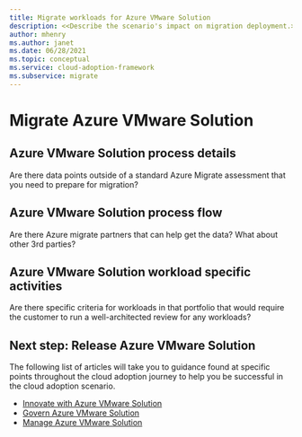 ```yaml
---
title: Migrate workloads for Azure VMware Solution
description: <<Describe the scenario's impact on migration deployment.>>
author: mhenry
ms.author: janet
ms.date: 06/28/2021
ms.topic: conceptual
ms.service: cloud-adoption-framework
ms.subservice: migrate
---
```


# Migrate Azure VMware Solution

<Establish a driving statement to shape migration of this technology platform>

## Azure VMware Solution process details

Are there data points outside of a standard Azure Migrate assessment that you need to prepare for migration?

## Azure VMware Solution process flow

Are there Azure migrate partners that can help get the data? What about other 3rd parties?

## Azure VMware Solution workload specific activities

Are there specific criteria for workloads in that portfolio that would require the customer to run a well-architected review for any workloads?

## Next step: Release Azure VMware Solution

The following list of articles will take you to guidance found at specific points throughout the cloud adoption journey to help you be successful in the cloud adoption scenario.

- [Innovate with Azure VMware Solution](./innovate.md)
- [Govern Azure VMware Solution](./govern.md)
- [Manage Azure VMware Solution](./manage.md)

